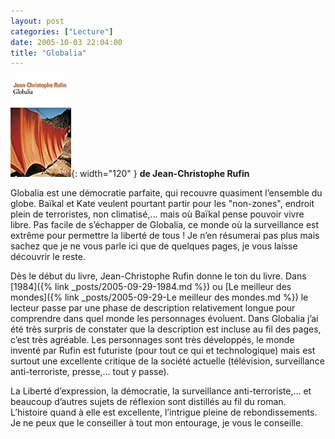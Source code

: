 ```yaml
---
layout: post
categories: ["Lecture"]
date: 2005-10-03 22:04:00
title: "Globalia"
---
```


![couverture](/assets/images/couv_lecture/globalia.webp){: width="120" } **de Jean-Christophe Rufin**

Globalia est une démocratie parfaite, qui
recouvre quasiment l’ensemble du globe. Baïkal et Kate veulent pourtant
partir pour les "non-zones", endroit plein de terroristes, non
climatisé,… mais où Baïkal pense pouvoir vivre libre. Pas facile de
s’échapper de Globalia, ce monde où la surveillance est extrême pour
permettre la liberté de tous ! Je n’en résumerai pas plus mais sachez
que je ne vous parle ici que de quelques pages, je vous laisse découvrir
le reste.

Dès le début du livre, Jean-Christophe Rufin donne le ton du livre. Dans
[1984]({% link _posts/2005-09-29-1984.md %}) ou
[Le meilleur des mondes]({% link _posts/2005-09-29-Le meilleur des mondes.md %})
le lecteur passe par une
phase de description relativement longue pour comprendre dans quel monde
les personnages évoluent. Dans Globalia j’ai été très surpris de
constater que la description est incluse au fil des pages, c’est très
agréable. Les personnages sont très développés, le monde inventé par
Rufin est futuriste (pour tout ce qui et technologique) mais est surtout
une excellente critique de la société actuelle (télévision, surveillance
anti-terroriste, presse,… tout y passe).

La Liberté d’expression, la démocratie, la surveillance
anti-terroriste,… et beaucoup d’autres sujets de réflexion sont
distillés au fil du roman. L’histoire quand à elle est excellente,
l’intrigue pleine de rebondissements. Je ne peux que le conseiller à
tout mon entourage, je vous le conseille.


